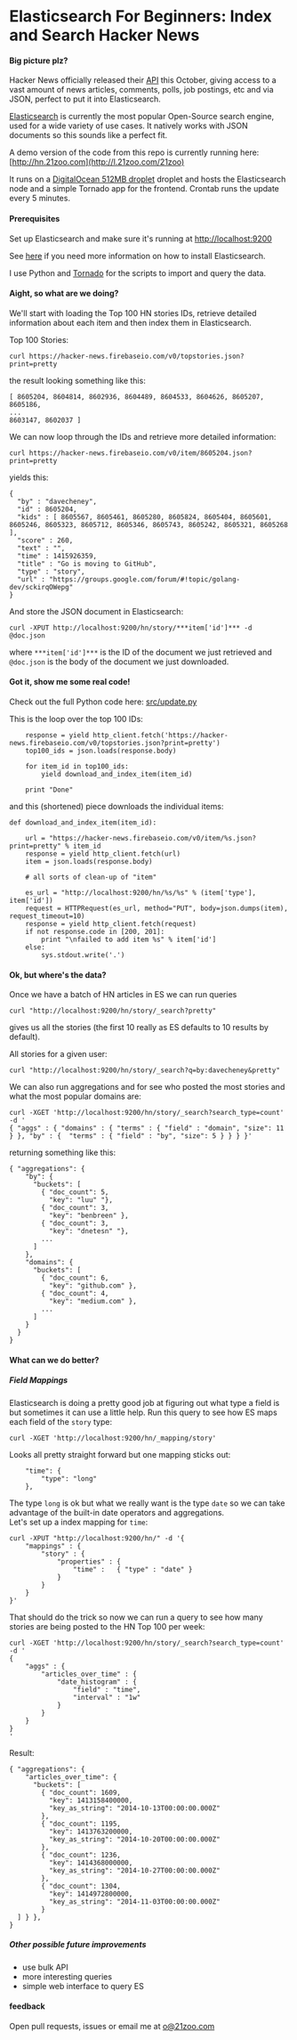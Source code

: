 Elasticsearch For Beginners: Index and Search Hacker News 
================


#### Big picture plz? 

Hacker News officially released their [API](http://blog.ycombinator.com/hacker-news-api) this October, giving access to a vast amount of news articles, comments, polls, job postings, etc and via JSON, perfect to put it into Elasticsearch.

[Elasticsearch](http://elasticsearch.org) is currently the most popular Open-Source search engine, used for a wide variety of use cases. It natively works with JSON documents so this sounds like a perfect fit.

A demo version of the code from this repo is currently running here: [http://hn.21zoo.com](http://l.21zoo.com/21zoo)

It runs on a [DigitalOcean 512MB droplet](http://l.21zoo.com/do-rocks) droplet and hosts the Elasticsearch node and a simple Tornado app for the frontend. Crontab runs the update every 5 minutes.


#### Prerequisites

Set up Elasticsearch and make sure it's running at [http://localhost:9200](http://localhost:9200)

See [here](http://ohardt.us/es-install "") if you need more information on how to install Elasticsearch.

I use Python and [Tornado](https://github.com/tornadoweb/tornado/) for the scripts to import and query the data.



#### Aight, so what are we doing? 

We'll start with loading the Top 100 HN stories IDs, retrieve detailed information about each item and then index them in Elasticsearch.


Top 100 Stories:

`curl https://hacker-news.firebaseio.com/v0/topstories.json?print=pretty`

the result looking something like this:

```
[ 8605204, 8604814, 8602936, 8604489, 8604533, 8604626, 8605207, 8605186, 
...
8603147, 8602037 ]
```

We can now loop through the IDs and retrieve more detailed information:

`curl https://hacker-news.firebaseio.com/v0/item/8605204.json?print=pretty`

yields this:

```
{
  "by" : "davecheney",
  "id" : 8605204,
  "kids" : [ 8605567, 8605461, 8605280, 8605824, 8605404, 8605601, 8605246, 8605323, 8605712, 8605346, 8605743, 8605242, 8605321, 8605268 ],
  "score" : 260,
  "text" : "",
  "time" : 1415926359,
  "title" : "Go is moving to GitHub",
  "type" : "story",
  "url" : "https://groups.google.com/forum/#!topic/golang-dev/sckirqOWepg"
}
```

And store the JSON document in Elasticsearch:

`curl -XPUT http://localhost:9200/hn/story/***item['id']*** -d @doc.json`

where `***item['id']***` is the ID of the document we just retrieved and `@doc.json` is the body of the document we just downloaded.


#### Got it, show me some real code!

Check out the full Python code here: [src/update.py](src/update.py)

This is the loop over the top 100 IDs:

```
    response = yield http_client.fetch('https://hacker-news.firebaseio.com/v0/topstories.json?print=pretty')
    top100_ids = json.loads(response.body)
    
    for item_id in top100_ids:
        yield download_and_index_item(item_id)

    print "Done"

```

and this (shortened) piece downloads the individual items:

```
def download_and_index_item(item_id):
    
    url = "https://hacker-news.firebaseio.com/v0/item/%s.json?print=pretty" % item_id
    response = yield http_client.fetch(url)
    item = json.loads(response.body)

	# all sorts of clean-up of "item"

    es_url = "http://localhost:9200/hn/%s/%s" % (item['type'], item['id'])
    request = HTTPRequest(es_url, method="PUT", body=json.dumps(item), request_timeout=10)
    response = yield http_client.fetch(request)
    if not response.code in [200, 201]:
        print "\nfailed to add item %s" % item['id']
    else:
        sys.stdout.write('.')
```


#### Ok, but where's the data?

Once we have a batch of HN articles in ES we can run queries

`curl "http://localhost:9200/hn/story/_search?pretty"`

gives us all the stories (the first 10 really as ES defaults to 10 results by default).

All stories for a given user:

`curl "http://localhost:9200/hn/story/_search?q=by:davecheney&pretty"`

We can also run aggregations and for see who posted the most stories and what the most popular domains are:

```
curl -XGET 'http://localhost:9200/hn/story/_search?search_type=count' -d '
{ "aggs" : { "domains" : { "terms" : { "field" : "domain", "size": 11 } }, "by" : {  "terms" : { "field" : "by", "size": 5 } } } }'
```

returning something like this:

```
{ "aggregations": {
    "by": {
      "buckets": [
        { "doc_count": 5,
          "key": "luu" "},
        { "doc_count": 3,
          "key": "benbreen" },
        { "doc_count": 3,
          "key": "dnetesn" "},
        ...
      ]
    },
    "domains": {
      "buckets": [
        { "doc_count": 6,
          "key": "github.com" },
        { "doc_count": 4,
          "key": "medium.com" },
        ...
      ]
    }
  }
}
```



#### What can we do better? 

##### Field Mappings

Elasticsearch is doing a pretty good job at figuring out what type a field is but sometimes it can use a little help.
Run this query to see how ES maps each field of the `story` type:

`curl -XGET 'http://localhost:9200/hn/_mapping/story'`

Looks all pretty straight forward but one mapping sticks out:

```
    "time": {
        "type": "long"
    },
```

The type `long` is ok but what we really want is the type `date` so we can take advantage of the built-in date operators and aggregations. <br>
Let's set up a index mapping for `time`:

```
curl -XPUT "http://localhost:9200/hn/" -d '{
    "mappings" : {
        "story" : {
            "properties" : {
                "time" :   { "type" : "date" }
            }
        }
    }
}'
```
That should do the trick so now we can run a query to see how many stories are being posted to the HN Top 100 per week:

```
curl -XGET 'http://localhost:9200/hn/story/_search?search_type=count' -d '
{
    "aggs" : {
        "articles_over_time" : {
            "date_histogram" : {
                "field" : "time",
                "interval" : "1w"
            }
        }
    }
}
'
```
Result:

```
{ "aggregations": {
    "articles_over_time": {
      "buckets": [
        { "doc_count": 1609,
          "key": 1413158400000,
          "key_as_string": "2014-10-13T00:00:00.000Z"
        },
        { "doc_count": 1195,
          "key": 1413763200000,
          "key_as_string": "2014-10-20T00:00:00.000Z"
        },
        { "doc_count": 1236,
          "key": 1414368000000,
          "key_as_string": "2014-10-27T00:00:00.000Z"
        },
        { "doc_count": 1304,
          "key": 1414972800000,
          "key_as_string": "2014-11-03T00:00:00.000Z"
        }
  ] } },
}
```

 

##### Other possible future improvements

- use bulk API
- more interesting queries
- simple web interface to query ES


#### feedback

Open pull requests, issues or email me at o@21zoo.com








